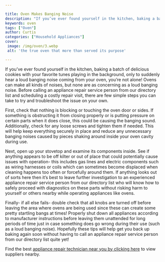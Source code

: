 ```yaml
---

title: Oven Makes Banging Noise
description: "If you’ve ever found yourself in the kitchen, baking a batch of delicious cookies with your favorite tunes playing in the backgrou...you wont regret reading on"
keywords: oven
tags: ["Oven"]
author: Curtis
categories: ["Household Appliances"]
cover: 
 image: /img/oven/3.webp
 alt: 'the true oven that more than served its purpose'

---
```


If you’ve ever found yourself in the kitchen, baking a batch of delicious cookies with your favorite tunes playing in the background, only to suddenly hear a loud banging noise coming from your oven, you’re not alone! Ovens can make all kinds of noises, but none are as concerning as a loud banging noise. Before calling an appliance repair service person from our directory list and scheduling a costly repair visit, there are few simple steps you can take to try and troubleshoot the issue on your own. 

First, check that nothing is blocking or touching the oven door or sides. If something is obstructing it from closing properly or is putting pressure on certain parts when it does close, this could be causing the banging sound. Additionally, check for any loose screws and tighten them if needed. This will help keep everything securely in place and reduce any unnecessary banging noises caused by pieces shaking around inside your oven cavity during use. 

Next, open up your stovetop and examine its components inside. See if anything appears to be off kilter or out of place that could potentially cause issues with operation- this includes gas lines and electric components such as wiring harnesses or coils which can sometimes become displaced when cleaning happens too often or forcefully around them. If anything looks out of sorts here then it’s best to leave further investigation to an experienced appliance repair service person from our directory list who will know how to safely proceed with diagnostics on these parts without risking harm to yourself or others nearby while operating appliances like ovens. 

Finally- if all else fails- double check that all knobs are turned off before leaving the area where ovens are being used since these can create some pretty startling bangs at times! Properly shut down all appliances according to manufacturer instructions before leaving them unattended for long periods of time just in case something does go wrong during their use (such as a loud banging noise). Hopefully these tips will help get you back up baking again soon without having to call an appliance repair service person from our directory list quite yet!

Find the best <a href="/pages/appliance-repair-technicians/">appliance repair technician near you by clicking here</a> to view suppliers nearby.
